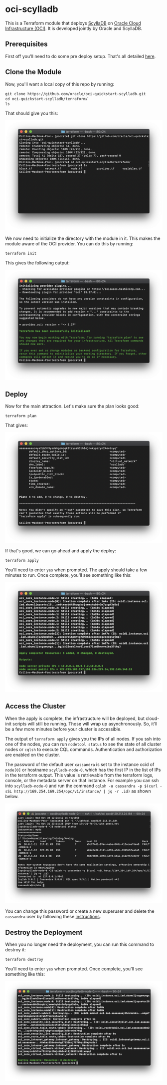 # oci-scylladb
This is a Terraform module that deploys [ScyllaDB](https://www.scylladb.com/) on [Oracle Cloud Infrastructure (OCI)](https://cloud.oracle.com/en_US/cloud-infrastructure).  It is developed jointly by Oracle and ScyllaDB.

## Prerequisites
First off you'll need to do some pre deploy setup.  That's all detailed [here](https://github.com/oracle/oci-quickstart-prerequisites).

## Clone the Module
Now, you'll want a local copy of this repo by running:

```
git clone https://github.com/oracle/oci-quickstart-scylladb.git
cd oci-quickstart-scylladb/terraform/
ls
```

That should give you this:

![](./images/01-clone.png)

We now need to initialize the directory with the module in it.  This makes the module aware of the OCI provider.  You can do this by running:

```
terraform init
```

This gives the following output:

![](./images/02-tf_init.png)

## Deploy
Now for the main attraction.  Let's make sure the plan looks good:

```
terraform plan
```

That gives:

![](./images/03-tf_plan.png)

If that's good, we can go ahead and apply the deploy:

```
terraform apply
```

You'll need to enter `yes` when prompted.  The apply should take a few minutes to run.  Once complete, you'll see something like this:

![](./images/04-tf_apply.png)

## Access the Cluster
When the apply is complete, the infrastructure will be deployed, but cloud-init scripts will still be running.  Those will wrap up asynchronously.  So, it'll be a few more minutes before your cluster is accessible.

The output of `terraform apply` gives you the IPs of all nodes. If you ssh into one of the nodes, you can run `nodetool status` to see the state of all cluster nodes or `cqlsh` to execute CQL commands. Authentication and authorization are enabled on the cluster.

The password of the default user `cassandra` is set to the instance ocid of `node[0]` or hostname `scylladb-node-0`, which has the first IP in the list of IPs in the terraform output. This value is retrievable from the terraform logs, console, or the metadata server on that instance. For example you can ssh into `scylladb-node-0` and run the command `cqlsh -u cassandra -p $(curl -sSL http://169.254.169.254/opc/v1/instance/ | jq -r .id)` as shown below.  

![](./images/05-ssh.png)

You can change this password or create a new superuser and delete the `cassandra` user by following these [instructions](https://docs.scylladb.com/operating-scylla/security/authorization/).

## Destroy the Deployment
When you no longer need the deployment, you can run this command to destroy it:

```
terraform destroy
```

You'll need to enter `yes` when prompted.  Once complete, you'll see something like this:

![](./images/06-tf_destroy.png)
